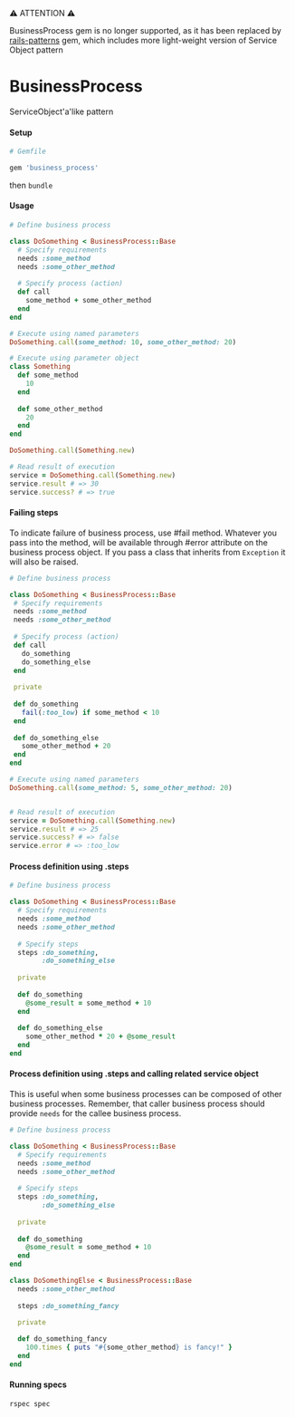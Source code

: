 ⚠️ ATTENTION ⚠️

BusinessProcess gem is no longer supported, as it has been replaced by [rails-patterns](https://github.com/Selleo/pattern) gem, which includes more light-weight version of Service Object pattern 

# BusinessProcess

ServiceObject'a'like pattern

#### Setup 

```ruby
# Gemfile

gem 'business_process'
```

then `bundle`

#### Usage

```ruby
# Define business process

class DoSomething < BusinessProcess::Base
  # Specify requirements
  needs :some_method
  needs :some_other_method
  
  # Specify process (action)
  def call
    some_method + some_other_method
  end
end

# Execute using named parameters
DoSomething.call(some_method: 10, some_other_method: 20)

# Execute using parameter object
class Something
  def some_method
    10
  end 
  
  def some_other_method
    20
  end
end

DoSomething.call(Something.new)

# Read result of execution
service = DoSomething.call(Something.new)
service.result # => 30
service.success? # => true
```

#### Failing steps

To indicate failure of business process, use #fail method. Whatever you pass into the method, will be available through #error attribute on the business process object. If you pass a class that inherits from `Exception` it will also be raised.

```ruby
# Define business process

class DoSomething < BusinessProcess::Base
 # Specify requirements
 needs :some_method
 needs :some_other_method
 
 # Specify process (action)
 def call
   do_something
   do_something_else
 end
 
 private
 
 def do_something
   fail(:too_low) if some_method < 10 
 end
 
 def do_something_else
   some_other_method + 20
 end
end

# Execute using named parameters
DoSomething.call(some_method: 5, some_other_method: 20)


# Read result of execution
service = DoSomething.call(Something.new)
service.result # => 25
service.success? # => false
service.error # => :too_low
```


#### Process definition using .steps

```ruby
# Define business process

class DoSomething < BusinessProcess::Base
  # Specify requirements
  needs :some_method
  needs :some_other_method
  
  # Specify steps  
  steps :do_something,
        :do_something_else
  
  private
  
  def do_something
    @some_result = some_method + 10
  end
  
  def do_something_else
    some_other_method * 20 + @some_result 
  end  
end
```

#### Process definition using .steps and calling related service object

This is useful when some business processes can be composed of other business processes. Remember, that caller business process should provide `needs` for the callee business process.

```ruby
# Define business process

class DoSomething < BusinessProcess::Base
  # Specify requirements
  needs :some_method
  needs :some_other_method
  
  # Specify steps  
  steps :do_something,
        :do_something_else
  
  private
  
  def do_something
    @some_result = some_method + 10
  end  
end

class DoSomethingElse < BusinessProcess::Base
  needs :some_other_method
  
  steps :do_something_fancy

  private
  
  def do_something_fancy
    100.times { puts "#{some_other_method} is fancy!" }    
  end
end
```

#### Running specs

```
rspec spec
```
